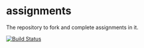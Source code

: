# assignments
The repository to fork and complete assignments in it.

[![Build Status](https://travis-ci.org/Mikelle/assignments.svg?branch=master)](https://travis-ci.org/Mikelle/assignments)
